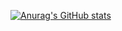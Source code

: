 [![Anurag's GitHub stats](https://github-readme-stats.vercel.app/api?leduytuanvu=anuraghazra)](https://github.com/anuraghazra/github-readme-stats)
